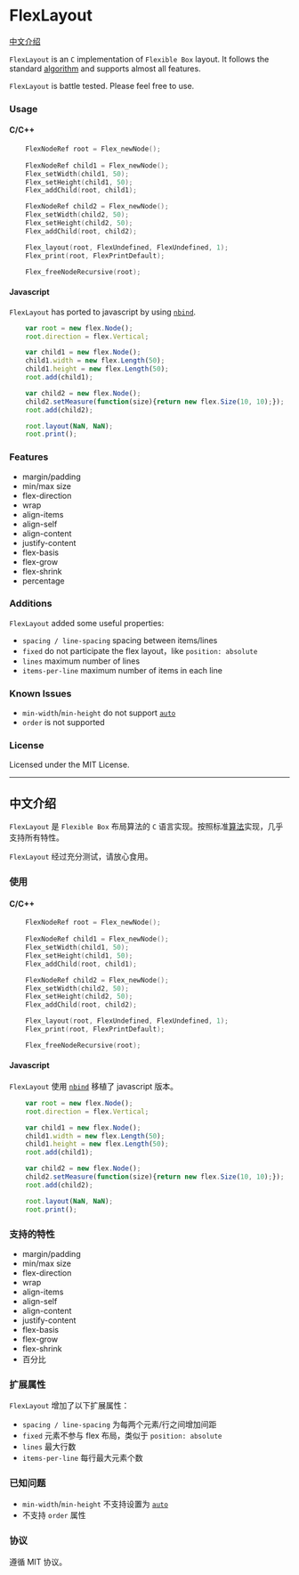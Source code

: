 # FlexLayout

[中文介绍](#中文介绍)

`FlexLayout` is an `C` implementation of `Flexible Box` layout. It follows the standard [algorithm](https://www.w3.org/TR/css-flexbox-1/#layout-algorithm) and supports almost all features.

`FlexLayout` is battle tested. Please feel free to use.

### Usage

#### C/C++
```C
    FlexNodeRef root = Flex_newNode();
    
    FlexNodeRef child1 = Flex_newNode();
    Flex_setWidth(child1, 50);
    Flex_setHeight(child1, 50);
    Flex_addChild(root, child1);

    FlexNodeRef child2 = Flex_newNode();
    Flex_setWidth(child2, 50);
    Flex_setHeight(child2, 50);
    Flex_addChild(root, child2);

    Flex_layout(root, FlexUndefined, FlexUndefined, 1);
    Flex_print(root, FlexPrintDefault);

    Flex_freeNodeRecursive(root);
```

#### Javascript

`FlexLayout` has ported to javascript by using [`nbind`](https://github.com/charto/nbind).

```js
    var root = new flex.Node();
    root.direction = flex.Vertical;

    var child1 = new flex.Node();
    child1.width = new flex.Length(50);
    child1.height = new flex.Length(50);
    root.add(child1);

    var child2 = new flex.Node();
    child2.setMeasure(function(size){return new flex.Size(10, 10);});
    root.add(child2);

    root.layout(NaN, NaN);
    root.print();
```

### Features

- margin/padding
- min/max size
- flex-direction
- wrap
- align-items
- align-self
- align-content
- justify-content
- flex-basis
- flex-grow
- flex-shrink
- percentage

### Additions

`FlexLayout` added some useful properties:

- `spacing / line-spacing` spacing between items/lines
- `fixed` do not participate the flex layout，like `position: absolute`
- `lines` maximum number of lines
- `items-per-line` maximum number of items in each line

### Known Issues

- `min-width`/`min-height` do not support [`auto`](https://www.w3.org/TR/css-flexbox-1/#min-size-auto)
- `order` is not supported

### License

Licensed under the MIT License.

---

## 中文介绍

`FlexLayout` 是 `Flexible Box` 布局算法的 `C` 语言实现。按照标准[算法](https://www.w3.org/TR/css-flexbox-1/#layout-algorithm)实现，几乎支持所有特性。

`FlexLayout` 经过充分测试，请放心食用。

### 使用

#### C/C++
```C
    FlexNodeRef root = Flex_newNode();
    
    FlexNodeRef child1 = Flex_newNode();
    Flex_setWidth(child1, 50);
    Flex_setHeight(child1, 50);
    Flex_addChild(root, child1);

    FlexNodeRef child2 = Flex_newNode();
    Flex_setWidth(child2, 50);
    Flex_setHeight(child2, 50);
    Flex_addChild(root, child2);

    Flex_layout(root, FlexUndefined, FlexUndefined, 1);
    Flex_print(root, FlexPrintDefault);

    Flex_freeNodeRecursive(root);
```

#### Javascript

`FlexLayout` 使用 [`nbind`](https://github.com/charto/nbind) 移植了 javascript 版本。

```js
    var root = new flex.Node();
    root.direction = flex.Vertical;

    var child1 = new flex.Node();
    child1.width = new flex.Length(50);
    child1.height = new flex.Length(50);
    root.add(child1);

    var child2 = new flex.Node();
    child2.setMeasure(function(size){return new flex.Size(10, 10);});
    root.add(child2);

    root.layout(NaN, NaN);
    root.print();
```

### 支持的特性

- margin/padding
- min/max size
- flex-direction
- wrap
- align-items
- align-self
- align-content
- justify-content
- flex-basis
- flex-grow
- flex-shrink
- 百分比

### 扩展属性

`FlexLayout` 增加了以下扩展属性：

- `spacing / line-spacing` 为每两个元素/行之间增加间距
- `fixed` 元素不参与 flex 布局，类似于 `position: absolute`
- `lines` 最大行数
- `items-per-line` 每行最大元素个数

### 已知问题

- `min-width`/`min-height` 不支持设置为 [`auto`](https://www.w3.org/TR/css-flexbox-1/#min-size-auto)
- 不支持 `order` 属性

### 协议

遵循 MIT 协议。
